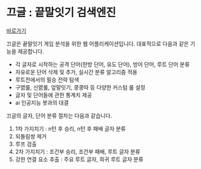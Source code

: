 # 끄글 : 끝말잇기 검색엔진  

[바로가기](https://singrum.github.io/ggeugle)  

끄글은 끝말잇기 게임 분석을 위한 웹 어플리케이션입니다. 대표적으로 다음과 같은 기능을 제공합니다.  

- 각 글자로 시작하는 공격 단어(한방 단어, 유도 단어), 방어 단어, 루트 단어 분류
- 자유로운 단어 삭제 및 추가, 실시간 분류 알고리즘 적용
- 루트전에서의 필승 전략 탐색
- 구엜룰, 신엜룰, 앞말잇기, 쿵쿵따 등 다양한 커스텀 룰 설정
- 글자 및 단어들에 관한 통계치 제공
- ai 인공지능 봇과의 대결

끄글의 글자, 단어 분류 절차는 다음과 같습니다.

1. 1차 가지치기 : n턴 후 승리, n턴 후 패배 글자 분류
2. 되돌림쌍 제거
3. 루프 검출
4. 2차 가지치기 : 조건부 승리, 조건부 패배, 루트 글자 분류
5. 강한 연결 요소 추출 : 주요 루트 글자, 희귀 루트 글자 분류


